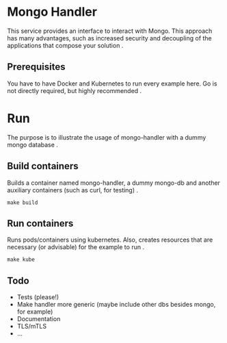 # Mongo Handler

This service provides an interface to interact with Mongo. This approach has many advantages, such as increased security and decoupling of the applications that compose your solution .

## Prerequisites
You have to have Docker and Kubernetes to run every example here. Go is not directly required, but highly recommended .

# Run
The purpose is to illustrate the usage of mongo-handler with a dummy mongo database .

## Build containers
Builds a container named mongo-handler, a dummy mongo-db and another auxiliary containers (such as curl, for testing) .
```
make build
```

## Run containers
Runs pods/containers using kubernetes. Also, creates resources that are necessary (or advisable) for the example to run . 
```
make kube
```

## Todo
- Tests (please!)
- Make handler more generic (maybe include other dbs besides mongo, for example)
- Documentation
- TLS/mTLS
- ...